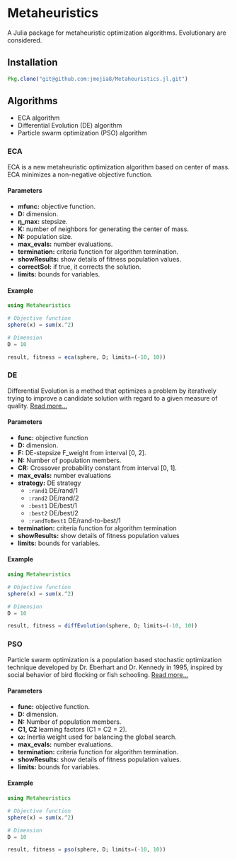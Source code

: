 # Metaheuristics

A Julia package for metaheuristic optimization algorithms. Evolutionary are considered.

## Installation

```julia
Pkg.clone("git@github.com:jmejia8/Metaheuristics.jl.git")
```

## Algorithms

- ECA algorithm
- Differential Evolution (DE) algorithm
- Particle swarm optimization (PSO) algorithm

### ECA

ECA is a new metaheuristic optimization algorithm based on center of mass. ECA minimizes a non-negative objective function.

#### Parameters
- **mfunc:** objective function.
- **D:** dimension.
- **η_max:** stepsize.
- **K:** number of neighbors for generating the center of mass.
- **N:** population size.
- **max_evals:** number evaluations.
- **termination:** criteria function for algorithm termination.
- **showResults:** show details of fitness population values.
- **correctSol:** if true, it corrects the solution.
- **limits:** bounds for variables.

#### Example
```julia
using Metaheuristics

# Objective function
sphere(x) = sum(x.^2)

# Dimension
D = 10

result, fitness = eca(sphere, D; limits=(-10, 10))

```

### DE
Differential Evolution is a method that optimizes a problem by iteratively trying to improve a candidate solution with regard to a given measure of quality. [Read more...](https://en.wikipedia.org/wiki/Differential_evolution)

#### Parameters
- **func:** objective function 
- **D:** dimension.
- **F:** DE-stepsize F_weight from interval [0, 2].
- **N:** Number of population members.
- **CR:** Crossover probability constant from interval [0, 1].
- **max_evals:** number evaluations
- **strategy:** DE strategy
	- `:rand1` DE/rand/1
	- `:rand2` DE/rand/2             
	- `:best1` DE/best/1             
	- `:best2` DE/best/2             
	- `:randToBest1` DE/rand-to-best/1             
- **termination:** criteria function for algorithm termination
- **showResults:** show details of fitness population values
- **limits:** bounds for variables.

#### Example

```julia
using Metaheuristics

# Objective function
sphere(x) = sum(x.^2)

# Dimension
D = 10

result, fitness = diffEvolution(sphere, D; limits=(-10, 10))

```


### PSO
Particle swarm optimization is a population based stochastic optimization technique developed by Dr. Eberhart and Dr. Kennedy  in 1995, inspired by social behavior of bird flocking or fish schooling. [Read more...](https://en.wikipedia.org/wiki/Particle_swarm_optimization)

#### Parameters
- **func:** objective function.
- **D:** dimension.
- **N:** Number of population members.
- **C1, C2**  learning factors (C1 = C2 = 2).
- **ω:** Inertia weight used for balancing the global search.
- **max_evals:** number evaluations.
- **termination:** criteria function for algorithm termination.
- **showResults:** show details of fitness population values.
- **limits:** bounds for variables.

#### Example

```julia
using Metaheuristics

# Objective function
sphere(x) = sum(x.^2)

# Dimension
D = 10

result, fitness = pso(sphere, D; limits=(-10, 10))

```